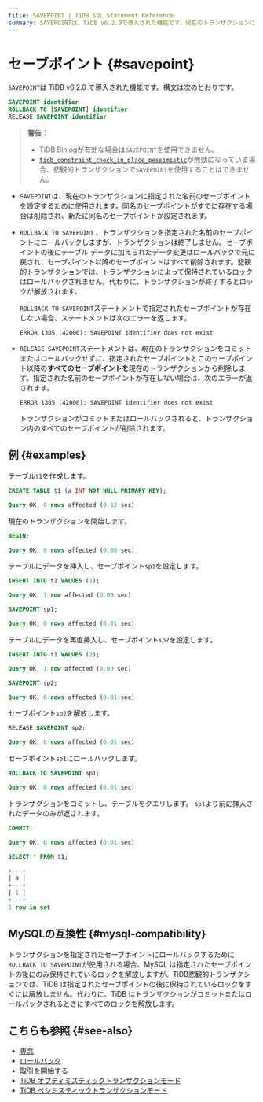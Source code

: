 ```yaml
---
title: SAVEPOINT | TiDB SQL Statement Reference
summary: SAVEPOINTは、TiDB v6.2.0で導入された機能です。現在のトランザクションに指定された名前のセーブポイントを設定し、ROLLBACK TO SAVEPOINTでロールバックします。RELEASE SAVEPOINTは指定されたセーブポイントとその後のすべてのセーブポイントを削除します。MySQLとの互換性については、TiDBはすべてのロックを解放する点で異なります。
---
```


# セーブポイント {#savepoint}

`SAVEPOINT`は TiDB v6.2.0 で導入された機能です。構文は次のとおりです。

```sql
SAVEPOINT identifier
ROLLBACK TO [SAVEPOINT] identifier
RELEASE SAVEPOINT identifier
```

> **警告：**
>
> -   TiDB Binlogが有効な場合は`SAVEPOINT`を使用できません。
> -   [`tidb_constraint_check_in_place_pessimistic`](/system-variables.md#tidb_constraint_check_in_place_pessimistic-new-in-v630)が無効になっている場合、悲観的トランザクションで`SAVEPOINT`を使用することはできません。

-   `SAVEPOINT`は、現在のトランザクションに指定された名前のセーブポイントを設定するために使用されます。同名のセーブポイントがすでに存在する場合は削除され、新たに同名のセーブポイントが設定されます。

-   `ROLLBACK TO SAVEPOINT` 、トランザクションを指定された名前のセーブポイントにロールバックしますが、トランザクションは終了しません。セーブポイントの後にテーブル データに加えられたデータ変更はロールバックで元に戻され、セーブポイント以降のセーブポイントはすべて削除されます。悲観的トランザクションでは、トランザクションによって保持されているロックはロールバックされません。代わりに、トランザクションが終了するとロックが解放されます。

    `ROLLBACK TO SAVEPOINT`ステートメントで指定されたセーブポイントが存在しない場合、ステートメントは次のエラーを返します。

        ERROR 1305 (42000): SAVEPOINT identifier does not exist

-   `RELEASE SAVEPOINT`ステートメントは、現在のトランザクションをコミットまたはロールバックせずに、指定されたセーブポイントとこのセーブポイント以降の**すべてのセーブポイントを**現在のトランザクションから削除します。指定された名前のセーブポイントが存在しない場合は、次のエラーが返されます。

        ERROR 1305 (42000): SAVEPOINT identifier does not exist

    トランザクションがコミットまたはロールバックされると、トランザクション内のすべてのセーブポイントが削除されます。

## 例 {#examples}

テーブル`t1`を作成します。

```sql
CREATE TABLE t1 (a INT NOT NULL PRIMARY KEY);
```

```sql
Query OK, 0 rows affected (0.12 sec)
```

現在のトランザクションを開始します。

```sql
BEGIN;
```

```sql
Query OK, 0 rows affected (0.00 sec)
```

テーブルにデータを挿入し、セーブポイント`sp1`を設定します。

```sql
INSERT INTO t1 VALUES (1);
```

```sql
Query OK, 1 row affected (0.00 sec)
```

```sql
SAVEPOINT sp1;
```

```sql
Query OK, 0 rows affected (0.01 sec)
```

テーブルにデータを再度挿入し、セーブポイント`sp2`を設定します。

```sql
INSERT INTO t1 VALUES (2);
```

```sql
Query OK, 1 row affected (0.00 sec)
```

```sql
SAVEPOINT sp2;
```

```sql
Query OK, 0 rows affected (0.01 sec)
```

セーブポイント`sp2`を解放します。

```sql
RELEASE SAVEPOINT sp2;
```

```sql
Query OK, 0 rows affected (0.01 sec)
```

セーブポイント`sp1`にロールバックします。

```sql
ROLLBACK TO SAVEPOINT sp1;
```

```sql
Query OK, 0 rows affected (0.01 sec)
```

トランザクションをコミットし、テーブルをクエリします。 `sp1`より前に挿入されたデータのみが返されます。

```sql
COMMIT;
```

```sql
Query OK, 0 rows affected (0.01 sec)
```

```sql
SELECT * FROM t1;
```

```sql
+---+
| a |
+---+
| 1 |
+---+
1 row in set
```

## MySQLの互換性 {#mysql-compatibility}

トランザクションを指定されたセーブポイントにロールバックするために`ROLLBACK TO SAVEPOINT`が使用される場合、MySQL は指定されたセーブポイントの後にのみ保持されているロックを解放しますが、TiDB悲観的トランザクションでは、TiDB は指定されたセーブポイントの後に保持されているロックをすぐには解放しません。代わりに、TiDB はトランザクションがコミットまたはロールバックされるときにすべてのロックを解放します。

## こちらも参照 {#see-also}

-   [専念](/sql-statements/sql-statement-commit.md)
-   [ロールバック](/sql-statements/sql-statement-rollback.md)
-   [取引を開始する](/sql-statements/sql-statement-start-transaction.md)
-   [TiDB オプティミスティックトランザクションモード](/optimistic-transaction.md)
-   [TiDB ペシミスティックトランザクションモード](/pessimistic-transaction.md)
